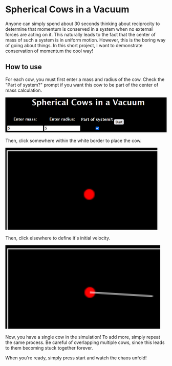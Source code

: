 # Spherical Cows in a Vacuum

Anyone can simply spend about 30 seconds thinking about reciprocity to determine that momentum is conserved in a system when no external forces are acting on it. This naturally leads to the fact that the center of mass of such a system is in uniform motion. However, this is the boring way of going about things. In this short project, I want to demonstrate conservation of momentum the cool way!

## How to use

For each cow, you must first enter a mass and radius of the cow. Check the "Part of system?" prompt if you want this cow to be part of the center of mass calculation. 

![alt text](https://github.com/numbers1234567/conservation/blob/main/instructions/inputs.png)

Then, click somewhere within the white border to place the cow. 

![alt text](https://github.com/numbers1234567/conservation/blob/main/instructions/canvas1.png)

Then, click elsewhere to define it's initial velocity.

![alt text](https://github.com/numbers1234567/conservation/blob/main/instructions/canvas2.png)

Now, you have a single cow in the simulation! To add more, simply repeat the same process. Be careful of overlapping multiple cows, since this leads to them becoming stuck together forever.

When you're ready, simply press start and watch the chaos unfold!
